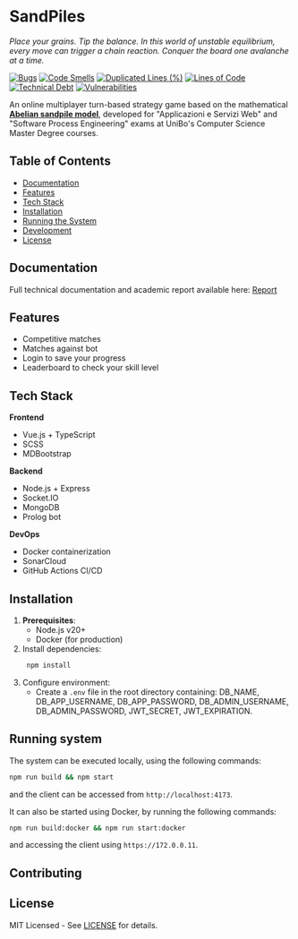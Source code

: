 # SandPiles

*Place your grains. Tip the balance. In this world of unstable equilibrium, every move can trigger a chain reaction. Conquer the board one avalanche at a time.*

[![Bugs](https://sonarcloud.io/api/project_badges/measure?project=AndreaB2000_ASW-project&metric=bugs)](https://sonarcloud.io/summary/new_code?id=AndreaB2000_ASW-project)
[![Code Smells](https://sonarcloud.io/api/project_badges/measure?project=AndreaB2000_ASW-project&metric=code_smells)](https://sonarcloud.io/summary/new_code?id=AndreaB2000_ASW-project)
[![Duplicated Lines (%)](https://sonarcloud.io/api/project_badges/measure?project=AndreaB2000_ASW-project&metric=duplicated_lines_density)](https://sonarcloud.io/summary/new_code?id=AndreaB2000_ASW-project)
[![Lines of Code](https://sonarcloud.io/api/project_badges/measure?project=AndreaB2000_ASW-project&metric=ncloc)](https://sonarcloud.io/summary/new_code?id=AndreaB2000_ASW-project)
[![Technical Debt](https://sonarcloud.io/api/project_badges/measure?project=AndreaB2000_ASW-project&metric=sqale_index)](https://sonarcloud.io/summary/new_code?id=AndreaB2000_ASW-project)
[![Vulnerabilities](https://sonarcloud.io/api/project_badges/measure?project=AndreaB2000_ASW-project&metric=vulnerabilities)](https://sonarcloud.io/summary/new_code?id=AndreaB2000_ASW-project)

An online multiplayer turn-based strategy game based on the mathematical **[Abelian sandpile model](https://en.wikipedia.org/wiki/Abelian_sandpile_model)**, developed for "Applicazioni e Servizi Web" and "Software Process Engineering" exams at UniBo's Computer Science Master Degree courses.

## Table of Contents
- [Documentation](#-documentation)
- [Features](#-features)
- [Tech Stack](#-tech-stack)
- [Installation](#-installation)
- [Running the System](#-running-the-system)
- [Development](#-development)
- [License](#-license)

## Documentation

Full technical documentation and academic report available here: [Report](./docs/report.md)

## Features

- Competitive matches
- Matches against bot
- Login to save your progress
- Leaderboard to check your skill level

## Tech Stack  
**Frontend**  
- Vue.js + TypeScript
- SCSS
- MDBootstrap

**Backend**  
- Node.js + Express  
- Socket.IO  
- MongoDB
- Prolog bot

**DevOps**  
- Docker containerization
- SonarCloud
- GitHub Actions CI/CD

## Installation

1. **Prerequisites**:  
   - Node.js v20+
   - Docker (for production)
1. Install dependencies:  
   ```bash
	npm install
	```
1. Configure environment:
	- Create a `.env` file in the root directory containing: DB_NAME, DB_APP_USERNAME, DB_APP_PASSWORD, DB_ADMIN_USERNAME, DB_ADMIN_PASSWORD, JWT_SECRET, JWT_EXPIRATION.

## Running system

The system can be executed locally, using the following commands:

```sh
npm run build && npm start
```

and the client can be accessed from `http://localhost:4173`.

It can also be started using Docker, by running the following commands:

```sh
npm run build:docker && npm run start:docker
```

and accessing the client using `https://172.0.0.11`.

## Contributing

## License

MIT Licensed - See [LICENSE](./LICENSE) for details.
